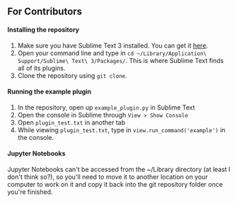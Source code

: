 ## For Contributors

#### Installing the repository
1. Make sure you have Sublime Text 3 installed. You can get it [here](https://www.sublimetext.com/3).
2. Open your command line and type in `cd ~/Library/Application\ Support/Sublime\ Text\ 3/Packages/`. This is where Sublime Text finds all of its plugins.
3. Clone the repository using `git clone`. 

#### Running the example plugin
1. In the repository, open up `example_plugin.py` in Sublime Text
2. Open the console in Sublime through `View > Show Console`
3. Open `plugin_test.txt` in another tab
4. While viewing `plugin_test.txt`, type in `view.run_command('example')` in the console.

#### Jupyter Notebooks
Jupyter Notebooks can't be accessed from the ~/Library directory (at least I don't think so?), so you'll need to move it to another location on your computer to work on it and copy it back into the git repository folder once you're finished.